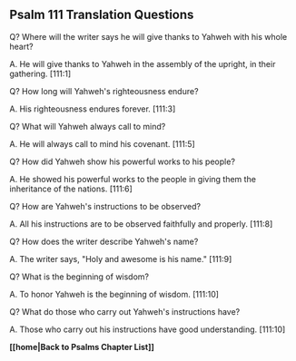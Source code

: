 ## Psalm 111 Translation Questions ##

Q? Where will the writer says he will give thanks to Yahweh with his whole heart?

A. He will give thanks to Yahweh in the assembly of the upright, in their gathering. [111:1]

Q? How long will Yahweh's righteousness endure?

A. His righteousness endures forever. [111:3]

Q? What will Yahweh always call to mind?

A. He will always call to mind his covenant. [111:5]

Q? How did Yahweh show his powerful works to his people?

A. He showed his powerful works to the people in giving them the inheritance of the nations. [111:6]

Q? How are Yahweh's instructions to be observed? 

A. All his instructions are to be observed faithfully and properly. [111:8]

Q? How does the writer describe Yahweh's name?

A. The writer says, "Holy and awesome is his name." [111:9]

Q? What is the beginning of wisdom?

A. To honor Yahweh is the beginning of wisdom. [111:10]

Q? What do those who carry out Yahweh's instructions have?

A. Those who carry out his instructions have good understanding. [111:10]

__[[home|Back to Psalms Chapter List]]__

